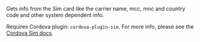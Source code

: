 
Gets info from the Sim card like the carrier name, mcc, mnc and country code and other system dependent info.

Requires Cordova plugin: `cordova-plugin-sim`. For more info, please see the [Cordova Sim docs](https://github.com/pbakondy/cordova-plugin-sim).
